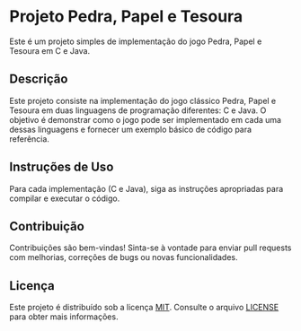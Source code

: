 # Projeto Pedra, Papel e Tesoura

Este é um projeto simples de implementação do jogo Pedra, Papel e Tesoura em C e Java.

## Descrição

Este projeto consiste na implementação do jogo clássico Pedra, Papel e Tesoura em duas linguagens de programação diferentes: C e Java. O objetivo é demonstrar como o jogo pode 
ser implementado em cada uma dessas linguagens e fornecer um exemplo básico de código para referência.

## Instruções de Uso

Para cada implementação (C e Java), siga as instruções apropriadas para compilar e executar o código.


## Contribuição

Contribuições são bem-vindas! Sinta-se à vontade para enviar pull requests com melhorias, correções de bugs ou novas funcionalidades.

## Licença

Este projeto é distribuído sob a licença [MIT](LICENSE). Consulte o arquivo [LICENSE](LICENSE) para obter mais informações.
